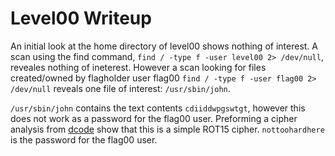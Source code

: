 # Level00 Writeup

An initial look at the home directory of level00 shows nothing of interest. A scan using the find command, `find / -type f -user level00 2> /dev/null`, reveales nothing of ineterest. However a scan looking for files created/owned by flagholder user flag00 `find / -type f -user flag00 2> /dev/null` reveals one file of interest: `/usr/sbin/john`.

`/usr/sbin/john` contains the text contents `cdiiddwpgswtgt`, however this does not work as a password for the flag00 user. Preforming a cipher analysis from [dcode](https://www.dcode.fr/cipher-identifier) show that this is a simple ROT15 cipher.
`nottoohardhere` is the password for the flag00 user.

